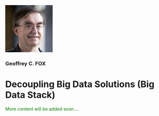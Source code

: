 <img src="fox.png" width="150" height="150">

### Geoffrey C. FOX


# Decoupling Big Data Solutions (Big Data Stack)



<span style="color: green"> More content will be added soon.... </span>

